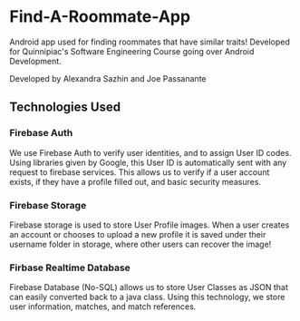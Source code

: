 # Find-A-Roommate-App
Android app used for finding roommates that have similar traits!  Developed for Quinnipiac's Software Engineering Course going over Android Development.

Developed by Alexandra Sazhin and Joe Passanante

## Technologies Used

### Firebase Auth
We use Firebase Auth to verify user identities, and to assign User ID codes. Using libraries given by Google, this User ID is automatically sent with any request to firebase services. This allows us to verify if a user account exists, if they have a profile filled out, and basic security measures.

### Firebase Storage
Firebase storage is used to store User Profile images. When a user creates an account or chooses to upload a new profile it is saved under their username folder in storage, where other users can recover the image!

### Firbase Realtime Database
Firebase Database (No-SQL) allows us to store User Classes as JSON that can easily converted back to a java class. Using this technology, we store user information, matches, and match references. 
